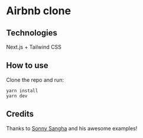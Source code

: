 # Airbnb clone

## Technologies
Next.js + Tailwind CSS

## How to use

Clone the repo and run:
```
yarn install
yarn dev
```

## Credits
Thanks to [Sonny Sangha](https://www.youtube.com/watch?v=BbilqOBOfg8) and his awesome examples!

